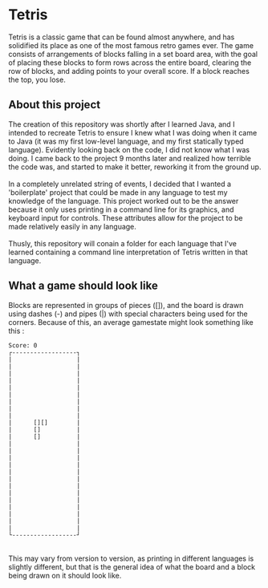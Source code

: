 # Tetris
Tetris is a classic game that can be found almost anywhere, and has solidified its place as one of the most famous retro games ever. The game consists of arrangements of blocks falling in a set board area, with the goal of placing these blocks to form rows across the entire board, clearing the row of blocks, and adding points to your overall score. If a block reaches the top, you lose. 
## About this project
The creation of this repository was shortly after I learned Java, and I intended to recreate Tetris to ensure I knew what I was doing when it came to Java (it was my first low-level language, and my first statically typed language). Evidently looking back on the code, I did not know what I was doing. I came back to the project 9 months later and realized how terrible the code was, and started to make it better, reworking it from the ground up.
<br /> <br />
In a completely unrelated string of events, I decided that I wanted a 'boilerplate' project that could be made in any language to test my knowledge of the language. This project worked out to be the answer because it only uses printing in a command line for its graphics, and keyboard input for controls. These attributes allow for the project to be made relatively easily in any language.
<br /> <br />
Thusly, this repository will conain a folder for each language that I've learned containing a command line interpretation of Tetris written in that language.

## What a game should look like
Blocks are represented in groups of pieces ([]), and the board is drawn using dashes (-) and pipes (|) with special characters being used for the corners. Because of this, an average gamestate might look something like this :
<br />
```
Score: 0
┌------------------┐
|                  |
|                  |
|                  |
|                  |
|                  |
|                  |
|                  |
|                  |
|                  |
|      [][]        |
|      []          |
|      []          |
|                  |
|                  |
|                  |
|                  |
|                  |
|                  |
|                  |
|                  |
|                  |
|                  |
|                  |
|                  |
|                  |
└------------------┘
```
<br />
This may vary from version to version, as printing in different languages is slightly different, but that is the general idea of what the board and a block being drawn on it should look like.

